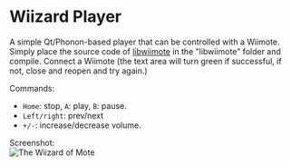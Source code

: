 Wiizard Player
======================
A simple Qt/Phonon-based player that can be controlled with a Wiimote.
Simply place the source code of [libwiimote](http://libwiimote.sourceforge.net/) in the "libwiimote" folder and compile. Connect a Wiimote (the text area will turn green if successful, if not, close and reopen and try again.)

Commands:
  - `Home`: stop, `A`: play, `B`: pause.
  - `Left/right`: prev/next
  - `+/-`: increase/decrease volume.

Screenshot:  
![The Wiizard of Mote](https://f.cloud.github.com/assets/2175324/1718940/6a2bb8bc-61e5-11e3-850c-174c50b3c714.png)
